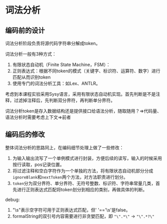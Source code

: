 # 词法分析
## 编码前的设计

词法分析阶段负责将源代码字符串分解成token。

词法分析一般有3种方式：

1. 有限状态自动机（Finite State Machine，FSM）：
2. 正则表达式：根据不同token的模式（关键字、标识符、运算符、数字）进行匹配从而识别token
3. 使用专门的词法分析工具：如Lex、ANTLR。

考虑到本课程实验采用Sysy语言，采用有限状态自动机实现。首先判断是不是注释，过滤掉注释后，先判断双分界符，再判断单分界符。

词法分析token是存入数据结构还是提供接口给语法分析，随取随用？=>代码量、语法分析时需要考虑上下文=>前者

## 编码后的修改
整体词法分析的思路同上，在编码细节处理上做了一些修改：
1. 为输入输出流写了一个单例模式进行封装，方便后续的读写，输入的时候采用按行读取，pos记录位置。
2. 将过滤注释和空白字符作为一个单独的方法，将有限状态自动机部分分成`ignoreBlank`和`nextToken`两个方法，对方法职责进行划分。
3. `token`分为双分界符、单分界符、无符号整数、标识符、字符串常量几类，首先进行正则表达式匹配将token划分到相应的类别，再做具体的判断。

debug:
1. "\s"表示空字符可用于正则表达式匹配，但' '=='\s'是false。
2. formalString的双引号内容需要进行非贪婪匹配，即 `"\".*\"` -> `"\".*?\"`